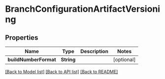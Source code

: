 # BranchConfigurationArtifactVersioning

## Properties
Name | Type | Description | Notes
------------ | ------------- | ------------- | -------------
**buildNumberFormat** | **String** |  | [optional] 

[[Back to Model list]](../README.md#documentation-for-models) [[Back to API list]](../README.md#documentation-for-api-endpoints) [[Back to README]](../README.md)


